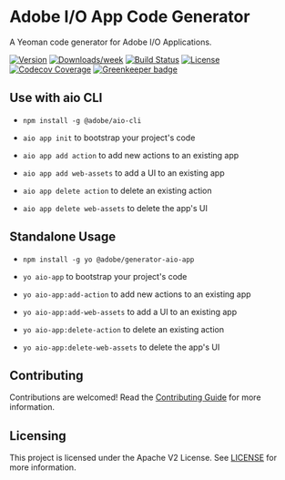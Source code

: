 # Adobe I/O App Code Generator

A Yeoman code generator for Adobe I/O Applications.

[![Version](https://img.shields.io/npm/v/generator-aio-app.svg)](https://npmjs.org/package/@adobe/generator-aio-app)
[![Downloads/week](https://img.shields.io/npm/dw/generator-aio-app.svg)](https://npmjs.org/package/@adobe/generator-aio-app)
[![Build Status](https://travis-ci.com/adobe/generator-aio-app.svg?branch=master)](https://travis-ci.com/adobe/generator-aio-app)
[![License](https://img.shields.io/badge/License-Apache%202.0-blue.svg)](https://opensource.org/licenses/Apache-2.0)
[![Codecov Coverage](https://img.shields.io/codecov/c/github/adobe/generator-aio-app/master.svg?style=flat-square)](https://codecov.io/gh/adobe/generator-aio-app/)
[![Greenkeeper badge](https://badges.greenkeeper.io/adobe/generator-aio-app.svg)](https://greenkeeper.io/)

## Use with aio CLI

- `npm install -g @adobe/aio-cli`

- `aio app init` to bootstrap your project's code
- `aio app add action` to add new actions to an existing app
- `aio app add web-assets` to add a UI to an existing app
- `aio app delete action` to delete an existing action
- `aio app delete web-assets` to delete the app's UI

## Standalone Usage

- `npm install -g yo @adobe/generator-aio-app`

- `yo aio-app` to bootstrap your project's code
- `yo aio-app:add-action` to add new actions to an existing app
- `yo aio-app:add-web-assets` to add a UI to an existing app
- `yo aio-app:delete-action` to delete an existing action
- `yo aio-app:delete-web-assets` to delete the app's UI

## Contributing

Contributions are welcomed! Read the [Contributing Guide](./.github/CONTRIBUTING.md) for more information.

## Licensing

This project is licensed under the Apache V2 License. See [LICENSE](LICENSE) for more information.
